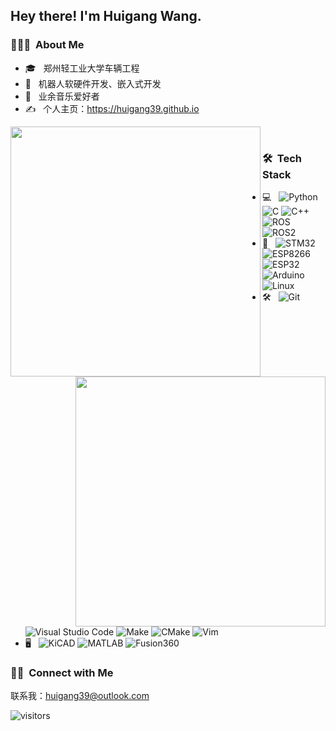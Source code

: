 <h2> Hey there! I'm Huigang Wang. </h2>

<h3> 👨🏻‍💻 &nbsp;About Me </h3>

- 🎓 &nbsp; 郑州轻工业大学车辆工程
- 🤔 &nbsp; 机器人软硬件开发、嵌入式开发
- 💼 &nbsp; 业余音乐爱好者
- ✍️ &nbsp; 个人主页：https://huigang39.github.io

[<img align="left" width="400" src="https://github-readme-stats.vercel.app/api/top-langs/?username=huigang39&theme=buefy&layout=compact"/>](https://github.com/huigang39/)

[<img align="right" width="400" src="https://github-readme-stats.vercel.app/api?username=huigang39&theme=buefy&show_icons=true&count_private=true"/>](https://github.com/huigang39/)

<br>

<h3> 🛠 &nbsp;Tech Stack </h3>

- 💻 &nbsp;
  ![Python](https://img.shields.io/badge/-Python-333333?style=flat&logo=python)
  ![C](https://img.shields.io/badge/-C-333333?style=flat&logo=C&logoColor=007396)
  ![C++](https://img.shields.io/badge/-C++-333333?style=flat&logo=C%2B%2B&logoColor=00599C)
  ![ROS](https://img.shields.io/badge/-ROS-333333?style=flat&logo=ros)
  ![ROS2](https://img.shields.io/badge/-ROS2-333333?style=ros)
- 📎 &nbsp;
  ![STM32](https://img.shields.io/badge/-STM32-333333?style=flat&logo=stm32)
  ![ESP8266](https://img.shields.io/badge/-ESP8266-333333?style=flat)
  ![ESP32](https://img.shields.io/badge/-ESP32-333333?style=flat)
  ![Arduino](https://img.shields.io/badge/-Arduino-333333?style=flat&logo=arduino)
  ![Linux](https://img.shields.io/badge/-Linux-333333?style=flat&logo=linux)
- 🛠️ &nbsp;
  ![Git](https://img.shields.io/badge/-Git-333333?style=flat&logo=git)
  ![Visual Studio Code](https://img.shields.io/badge/-Visual%20Studio%20Code-333333?style=flat&logo=visual-studio-code&logoColor=007ACC)
  ![Make](https://img.shields.io/badge/-Make-333333?style=flat&logo=make)
  ![CMake](https://img.shields.io/badge/-CMake-333333?style=flat&logo=cmake)
  ![Vim](https://img.shields.io/badge/-Vim-333333?style=flat&logo=vim)
- 🖥 &nbsp;
  ![KiCAD](https://img.shields.io/badge/-KiCAD-333333?style=flat)
  ![MATLAB](https://img.shields.io/badge/-MATLAB-333333?style=flat&logo=matlab)
  ![Fusion360](https://img.shields.io/badge/-Fusion360-333333?style=flat&logo=fusion)

<h3> 🤝🏻 &nbsp;Connect with Me </h3>

  联系我：huigang39@outlook.com

<img src="https://visitor-badge.laobi.icu/badge?page_id=huigang39.huigang39" alt="visitors"/>
